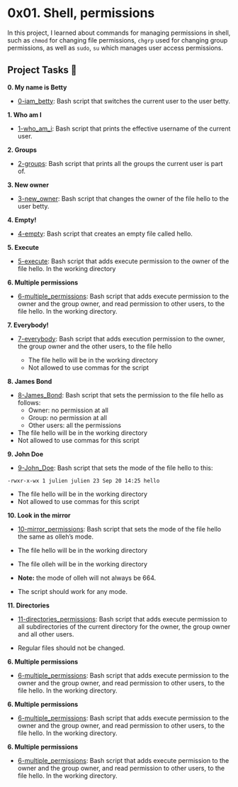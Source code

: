 # 0x01. Shell, permissions

In this project, I learned about commands for managing permissions in shell, 
such as `chmod` for changing file permissions, `chgrp` used for changing group 
permissions, as well as `sudo`, `su` which manages user access permissions.

## Project Tasks :page_with_curl:

**0. My name is Betty**
  * [0-iam_betty](./0-iam_betty): Bash script that switches the current user to 
the user betty.

**1. Who am I**
  * [1-who_am_i](./1-who_am_i): Bash script that prints the effective username of 
the current user.

**2. Groups**
  * [2-groups](./2-groups): Bash script that prints all the groups the current 
user is part of.

**3. New owner**
  * [3-new_owner](./3-new_owner): Bash script that changes the owner of the file 
hello to the user betty.

**4. Empty!**
  * [4-empty](./4-empty): Bash script that creates an empty file called hello.

**5. Execute**
  * [5-execute](./5-execute): Bash script that adds execute permission to the owner 
of the file hello. In  the working directory

**6. Multiple permissions**
  * [6-multiple_permissions](./6-multiple_permissions): Bash script that adds execute 
permission to the owner and the group owner, and read permission to other users, 
to the file hello. In the working directory.

**7. Everybody!**
  * [7-everybody](./7-everybody): Bash script that adds execution permission to the owner, 
the group owner and the other users, to the file hello

	* The file hello will be in the working directory
	* Not allowed to use commas for the script

**8. James Bond**
  * [8-James_Bond](./8-James_Bond): Bash script that sets the permission to the file hello as follows:
	* Owner: no permission at all
	* Group: no permission at all
	* Other users: all the permissions
  * The file hello will be in the working directory 
  * Not allowed to use commas for this script

**9. John Doe**
  * [9-John_Doe](./9-John_Doe): Bash script that sets the mode of the file hello to this:

  `-rwxr-x-wx 1 julien julien 23 Sep 20 14:25 hello`
  * The file hello will be in the working directory
  * Not allowed to use commas for this script

**10. Look in the mirror**
  * [10-mirror_permissions](./10-mirror_permissions): Bash script that sets the mode of the file hello 
the same as olleh’s mode.

  * The file hello will be in the working directory
  * The file olleh will be in the working directory
  * **Note:** the mode of olleh will not always be 664. 
  * The script should work for any mode.

**11. Directories**
  * [11-directories_permissions](./11-directories_permissions): Bash script that adds execute permission to 
all subdirectories of the current directory for the owner, the group owner and all other users.

  * Regular files should not be changed.

**6. Multiple permissions**
  * [6-multiple_permissions](./6-multiple_permissions): Bash script that adds execute
permission to the owner and the group owner, and read permission to other users,
to the file hello. In the working directory.

**6. Multiple permissions**
  * [6-multiple_permissions](./6-multiple_permissions): Bash script that adds execute
permission to the owner and the group owner, and read permission to other users,
to the file hello. In the working directory.

**6. Multiple permissions**
  * [6-multiple_permissions](./6-multiple_permissions): Bash script that adds execute
permission to the owner and the group owner, and read permission to other users,
to the file hello. In the working directory.
